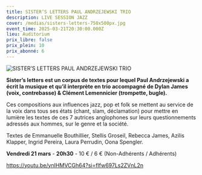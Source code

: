 ```yaml
---
title: SISTER’S LETTERS PAUL ANDRZEJEWSKI TRIO
description: LIVE SESSION JAZZ
cover: /medias/sisters-letters-750x500px.jpg
event_time: 2025-03-21T20:30:00.000Z
lieu: Auditorium
prix_libre: false
prix_plein: 10
prix_abonné: 6
---
```

![SISTER’S LETTERS PAUL ANDRZEJEWSKI TRIO](/medias/sisters-letters-750x500px.jpg "LIVE SESSION JAZZ")

**Sister’s letters est un corpus de textes pour lequel Paul Andrzejewski a écrit la musique et qu’il interprète en trio accompagné de Dylan James (voix, contrebasse) & Clément Lemennicier (trompette, bugle).** 

Ces compositions aux influences jazz, pop et folk se mettent au service de la voix dans tous ses états (chant, slam, déclamation) pour mettre en lumière les textes de ces 7 autrices anglophones sur leurs questionnements adressés aux hommes, sur le genre et la société.

Textes de Emmanuelle Bouthillier, Stellis Groseil, Rebecca James, Azilis Klapper, Ingrid Pereira, Laura Perrudin, Oona Spengler.

**Vendredi 21 mars** - **20h30** - 10 € / 6 € (Non-Adhérents / Adhérents)

<https://youtu.be/ynIHMVCGh64?si=flfw697Ls2ZVnL2n>